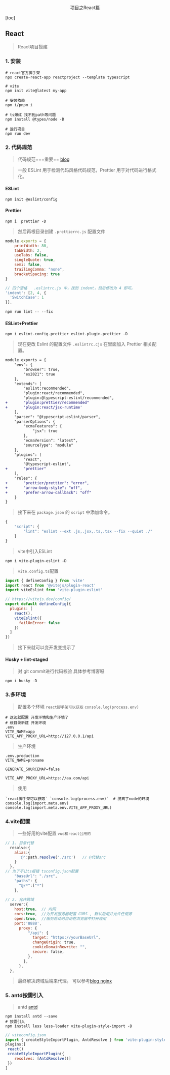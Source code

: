 <center>项目之React篇</center>





[toc]







## React

> React项目搭建



### 1. 安装

```shell
# react官方脚手架
npx create-react-app reactproject --template typescript

# vite
npm init vite@latest my-app
```

```shell
# 安装依赖
npm i/pnpm i

# ts爆红 找不到path等问题
npm install @types/node -D

# 运行项目
npm run dev 
```



### 2. 代码规范

> 代码规范===重要== [blog](https://juejin.cn/post/7123612981895626760)

> 一般 ESLint 用于检测代码风格代码规范，Prettier 用于对代码进行格式化。

#### ESLint

```shell
npm init @eslint/config
```

#### Prettier

```shell
npm i  prettier -D
```

> 然后再根目录创建 `.prettierrc.js` 配置文件

```js
module.exports = {
    printWidth: 80,
    tabWidth: 2,
    useTabs: false,
    singleQuote: true,
    semi: false,
    trailingComma: "none",
    bracketSpacing: true
}

// 四个空格   .eslintrc.js 中，找到 indent，然后修改为 4 即可。
'indent': [2, 4, {
  'SwitchCase': 1
}],
    
npm run lint -- --fix
```

#### ESLint+Prettier

```shell
npm i eslint-config-prettier eslint-plugin-prettier -D
```

> 现在更改 Eslint 的配置文件 `.eslintrc.cjs` 在里面加入 Prettier 相关配置。

```diff
module.exports = {
    "env": {
        "browser": true,
        "es2021": true
    },
    "extends": [
        "eslint:recommended",
        "plugin:react/recommended",
        "plugin:@typescript-eslint/recommended",
+       "plugin:prettier/recommended"
+       'plugin:react/jsx-runtime'
    ],
    "parser": "@typescript-eslint/parser",
    "parserOptions": {
        "ecmaFeatures": {
            "jsx": true
        },
        "ecmaVersion": "latest",
        "sourceType": "module"
    },
    "plugins": [
        "react",
        "@typescript-eslint",
+       "prettier"
    ],
    "rules": {
+       "prettier/prettier": "error",
+       "arrow-body-style": "off",
+       "prefer-arrow-callback": "off"
    }
}
```

> 接下来在 `package.json` 的 `script` 中添加命令。

```js
{
    "script": {
        "lint": "eslint --ext .js,.jsx,.ts,.tsx --fix --quiet ./"
    }
}
```

> vite中引入ESLint

```shell
npm i vite-plugin-eslint -D
```

> `vite.config.ts`配置

```js
import { defineConfig } from 'vite'
import react from '@vitejs/plugin-react'
import viteEslint from 'vite-plugin-eslint'

// https://vitejs.dev/config/
export default defineConfig({
  plugins: [
    react(),
    viteEslint({
      failOnError: false
    })
  ]
})
```

> 接下来就可以变开发变提示了



#### Husky + lint-staged

> 对 git commit进行代码校验  具体参考博客呀

```shell
npm i husky -D
```





### 3.多环境

> 配置多个环境  `react脚手架可以获取` `console.log(process.env)`

```shell
# 这边就配置 开发环境和生产环境了
# 根目录新建 开发环境 
.env 
VITE_NAME=app
VITE_APP_PROXY_URL=http://127.0.0.1/api
```

> 生产环境

```shell
.env.production
VITE_NAME=proname

GENERATE_SOURCEMAP=false

VITE_APP_PROXY_URL=https://aa.com/api
```

> 使用

```shell
`react脚手架可以获取` `console.log(process.env)`  # 脱离了node的环境
console.log(import.meta.env)
console.log(import.meta.env.VITE_APP_PROXY_URL)
```





### 4.vite配置

> 一些好用的vite配置  `vue和react公用的`

```js
// 1. 目录代替
  resolve:{
    alias:{
      '@':path.resolve('./src')   // @代替src
    }
  },
// 为了不让ts报错 tsconfig.json配置
    "baseUrl": "./src",
    "paths": {
      "@/*":["*"]
    },
      
// 2. 允许跨域
  server:{
    host:true,  // 内网
    cors:true,  //为开发服务器配置 CORS , 默认启用并允许任何源
    open:true,  //服务启动时自动在浏览器中打开应用
    port:'8888',
      proxy: {
          "/api": {
            target: "https://yourBaseUrl",
            changeOrigin: true,
            cookieDomainRewrite: "",
            secure: false,
          },
        },
      },
  },
```

> 最终解决跨域后端来代理。 可以参考[blog ](https://blog.csdn.net/qq_37656005/article/details/129056780) [nginx](https://blog.csdn.net/xiao_bai_9527/article/details/120022750)





### 5. antd按需引入

> antd [antd](https://ant.design/)

```shell
npm install antd --save
# 按需引入
npm install less less-loader vite-plugin-style-import -D
```

```js
// viteconfig.json
import { createStyleImportPlugin, AntdResolve } from 'vite-plugin-style-import'
plugins:[
 react()
 createStyleImportPlugin({
    resolves: [AntdResolve()]
 })
]
```

